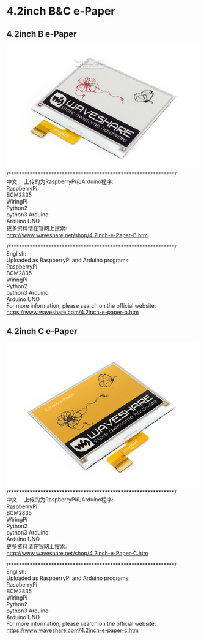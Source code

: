﻿# 4.2inch B&C e-Paper

## 4.2inch B e-Paper
![4.2inch-e-Paper-B-intro.JPG](4.2inch-e-paper-B-intro.JPG)
/**************************************************************/  
中文：
上传的为RaspberryPi和Arduino程序:  
RaspberryPi:  
    BCM2835  
    WiringPi  
    Python2  
    python3 
Arduino:  
    Arduino UNO  
更多资料请在官网上搜索:   
http://www.waveshare.net/shop/4.2inch-e-Paper-B.htm

/**************************************************************/  
English:  
Uploaded as RaspberryPi and Arduino programs:  
RaspberryPi  
    BCM2835  
    WiringPi  
    Python2  
    python3 
Arduino:  
    Arduino UNO  
For more information, please search on the official website:  
https://www.waveshare.com/4.2inch-e-paper-b.htm

## 4.2inch C e-Paper
![4.2inch-e-Paper-C-intro.JPG](4.2inch-e-paper-C-intro.JPG)
/**************************************************************/  
中文：
上传的为RaspberryPi和Arduino程序:  
RaspberryPi:  
    BCM2835  
    WiringPi  
    Python2  
    python3 
Arduino:  
    Arduino UNO  
更多资料请在官网上搜索:   
http://www.waveshare.net/shop/4.2inch-e-Paper-C.htm

/**************************************************************/  
English:  
Uploaded as RaspberryPi and Arduino programs:  
RaspberryPi  
    BCM2835  
    WiringPi  
    Python2  
    python3 
Arduino:  
    Arduino UNO  
For more information, please search on the official website:  
https://www.waveshare.com/4.2inch-e-paper-c.htm

